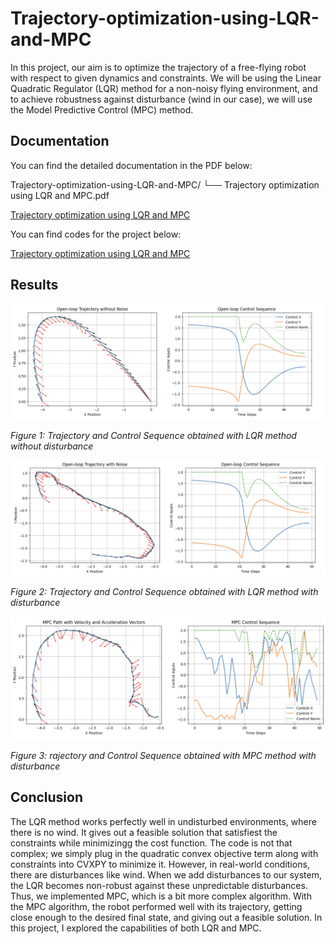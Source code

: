 # Trajectory-optimization-using-LQR-and-MPC

In this project, our aim is to optimize the trajectory of a free-flying robot with respect to given dynamics and constraints. We will be using the Linear Quadratic Regulator (LQR) method for a non-noisy flying environment, and to achieve robustness against disturbance (wind in our case), we will use the Model Predictive Control (MPC) method.

## Documentation

You can find the detailed documentation in the PDF below:

Trajectory-optimization-using-LQR-and-MPC/
└── Trajectory optimization using LQR and MPC.pdf


[Trajectory optimization using LQR and MPC](Trajectory-optimization-using-LQR-and-MPC/Trajectory%20optimization%20using%20LQR%20and%20MPC)

You can find codes for the project below:

[Trajectory optimization using LQR and MPC](Trajectory-optimization-using-LQR-and-MPC/Trajectory%20optimization%20using%20LQR%20and%20MPC.pdf)
## Results

![Trajectory and Control Sequence obtained with LQR method without disturbance](./images/LQR1.png)

*Figure 1: Trajectory and Control Sequence obtained with LQR method without disturbance*

![Trajectory and Control Sequence obtained with LQR method with disturbance](./images/LQR2.png)


*Figure 2: Trajectory and Control Sequence obtained with LQR method with disturbance*

![rajectory and Control Sequence obtained with MPC method with disturbance](./images/MPC1.png)


*Figure 3: rajectory and Control Sequence obtained with MPC method with disturbance*


## Conclusion
The LQR method works perfectly well in undisturbed environments, where there is no wind. It gives out a feasible solution that satisfiest the constraints while minimizingg the cost function. The code is not that complex; we simply plug in the quadratic convex objective term along with constraints into CVXPY to minimize it. However, in real-world conditions, there are disturbances like wind. When we add disturbances to our system, the LQR becomes non-robust against these unpredictable disturbances. Thus, we implemented MPC, which is a bit more complex algorithm. With the MPC algorithm, the robot performed well with its trajectory, getting close enough to the desired final state, and giving out a feasible solution. In this project, I explored the capabilities of both LQR and MPC.


